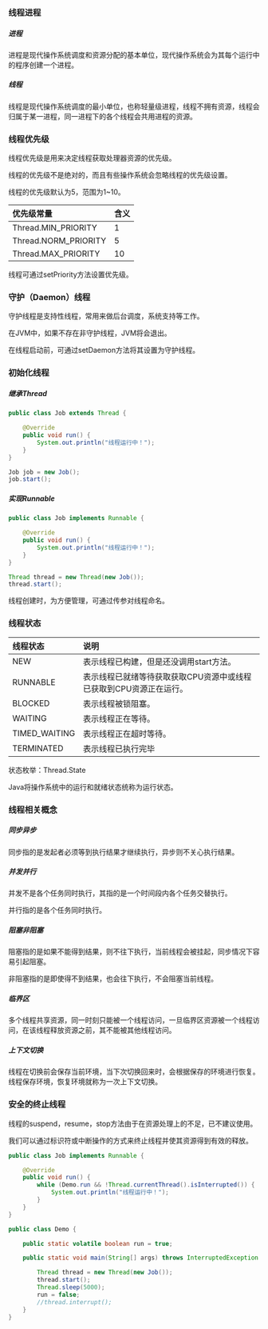 ### 线程进程

##### 进程

进程是现代操作系统调度和资源分配的基本单位，现代操作系统会为其每个运行中的程序创建一个进程。

##### 线程

线程是现代操作系统调度的最小单位，也称轻量级进程，线程不拥有资源，线程会归属于某一进程，同一进程下的各个线程会共用进程的资源。

### 线程优先级

线程优先级是用来决定线程获取处理器资源的优先级。

线程的优先级不是绝对的，而且有些操作系统会忽略线程的优先级设置。

线程的优先级默认为5，范围为1~10。

|优先级常量|含义|
|:----|:----|
|Thread.MIN_PRIORITY|1|
|Thread.NORM_PRIORITY|5|
|Thread.MAX_PRIORITY|10|

线程可通过setPriority方法设置优先级。

### 守护（Daemon）线程

守护线程是支持性线程，常用来做后台调度，系统支持等工作。

在JVM中，如果不存在非守护线程，JVM将会退出。

在线程启动前，可通过setDaemon方法将其设置为守护线程。

### 初始化线程

##### 继承Thread

``` java
public class Job extends Thread {

    @Override
    public void run() {
        System.out.println("线程运行中！");
    }
}
```

``` java
Job job = new Job();
job.start();
```

##### 实现Runnable

``` java
public class Job implements Runnable {

    @Override
    public void run() {
        System.out.println("线程运行中！");
    }
}
```

``` java
Thread thread = new Thread(new Job());
thread.start();
```

线程创建时，为方便管理，可通过传参对线程命名。

### 线程状态

|线程状态|说明|
|:----|:----|
|NEW|表示线程已构建，但是还没调用start方法。|
|RUNNABLE|表示线程已就绪等待获取获取CPU资源中或线程已获取到CPU资源正在运行。|
|BLOCKED|表示线程被锁阻塞。|
|WAITING|表示线程正在等待。|
|TIMED_WAITING|表示线程正在超时等待。|
|TERMINATED|表示线程已执行完毕|

状态枚举：Thread.State

Java将操作系统中的运行和就绪状态统称为运行状态。

### 线程相关概念

##### 同步异步

同步指的是发起者必须等到执行结果才继续执行，异步则不关心执行结果。

##### 并发并行

并发不是各个任务同时执行，其指的是一个时间段内各个任务交替执行。

并行指的是各个任务同时执行。

##### 阻塞非阻塞

阻塞指的是如果不能得到结果，则不往下执行，当前线程会被挂起，同步情况下容易引起阻塞。

非阻塞指的是即使得不到结果，也会往下执行，不会阻塞当前线程。

##### 临界区

多个线程共享资源，同一时刻只能被一个线程访问，一旦临界区资源被一个线程访问，在该线程释放资源之前，其不能被其他线程访问。

##### 上下文切换

线程在切换前会保存当前环境，当下次切换回来时，会根据保存的环境进行恢复。线程保存环境，恢复环境就称为一次上下文切换。

### 安全的终止线程

线程的suspend，resume，stop方法由于在资源处理上的不足，已不建议使用。

我们可以通过标识符或中断操作的方式来终止线程并使其资源得到有效的释放。

``` java
public class Job implements Runnable {

    @Override
    public void run() {
        while (Demo.run && !Thread.currentThread().isInterrupted()) {
            System.out.println("线程运行中！");
        }
    }
}
```

``` java
public class Demo {

    public static volatile boolean run = true;

    public static void main(String[] args) throws InterruptedException {

        Thread thread = new Thread(new Job());
        thread.start();
        Thread.sleep(5000);
        run = false;
        //thread.interrupt();
    }
}
```